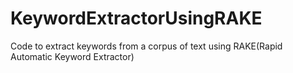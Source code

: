 # KeywordExtractorUsingRAKE
Code to extract keywords from a corpus of text using RAKE(Rapid Automatic Keyword Extractor)
